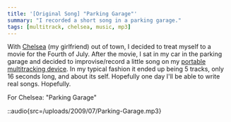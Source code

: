 ```yaml
---
title: '[Original Song] "Parking Garage"'
summary: "I recorded a short song in a parking garage."
tags: [multitrack, chelsea, music, mp3]
---
```


With [Chelsea](http://www.chelseahollow.com) (my girlfriend) out of town, I decided to treat myself to a movie for the Fourth of July. After the movie, I sat in my car in the parking garage and decided to improvise/record a little song on my [portable multitracking device](/blog/in-dixie-land-where-i-was-born/). In my typical fashion it ended up being 5 tracks, only 16 seconds long, and about its self. Hopefully one day I'll be able to write real songs. Hopefully.

For Chelsea: "Parking Garage"

::audio{src=/uploads/2009/07/Parking-Garage.mp3}
